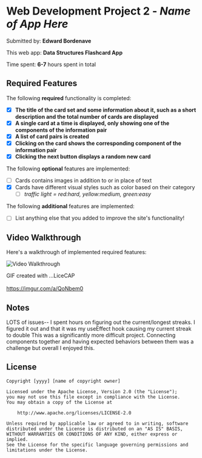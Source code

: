 # Web Development Project 2 - *Name of App Here*

Submitted by: **Edward Bordenave**

This web app: **Data Structures Flashcard App**

Time spent: **6-7** hours spent in total

## Required Features

The following **required** functionality is completed:

- [x] **The title of the card set and some information about it, such as a short description and the total number of cards are displayed**
- [x] **A single card at a time is displayed, only showing one of the components of the information pair**
- [x] **A list of card pairs is created**
- [x] **Clicking on the card shows the corresponding component of the information pair**
- [x] **Clicking the next button displays a random new card**

The following **optional** features are implemented:

- [ ] Cards contains images in addition to or in place of text
- [x] Cards have different visual styles such as color based on their category
    - [ ] *traffic light = red:hard, yellow:medium, green:easy*

The following **additional** features are implemented:

* [ ] List anything else that you added to improve the site's functionality!

## Video Walkthrough

Here's a walkthrough of implemented required features:

<img src='https://imgur.com/a/d84zuuc' title='Video Walkthrough' width='' alt='Video Walkthrough' />

<!-- Replace this with whatever GIF tool you used! -->
GIF created with ...LiceCAP
<br></br>
<a>https://imgur.com/a/QoNbem0</a>
<!-- Recommended tools:
[Kap](https://getkap.co/) for macOS
[ScreenToGif](https://www.screentogif.com/) for Windows
[peek](https://github.com/phw/peek) for Linux. -->

## Notes
LOTS of issues-- I spent hours on figuring out the current/longest streaks.
I figured it out and that it was my useEffect hook causing my current streak to double
This was a significantly more difficult project. Connecting components together and having expected behaviors between them was a challenge but overall I enjoyed this.
## License

    Copyright [yyyy] [name of copyright owner]

    Licensed under the Apache License, Version 2.0 (the "License");
    you may not use this file except in compliance with the License.
    You may obtain a copy of the License at

        http://www.apache.org/licenses/LICENSE-2.0

    Unless required by applicable law or agreed to in writing, software
    distributed under the License is distributed on an "AS IS" BASIS,
    WITHOUT WARRANTIES OR CONDITIONS OF ANY KIND, either express or implied.
    See the License for the specific language governing permissions and
    limitations under the License.
